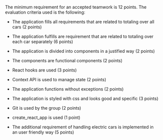 The minimum requirement for an accepted teamwork is 12 points. The evaluation criteria used is the following:

- The application fills all requirements that are related to totaling over all cars (2 points)

- The application fulfills are requirement that are related to totaling over each car separately (6 points)

- The application is divided into components in a justified way (2 points)

- The components are functional components (2 points)

- React hooks are used (3 points)

- Context API is used to manage state (2 points)

- The application functions without exceptions (2 points)

- The application is styled with css and looks good and specific (3 points)

- Git is used by the group (2 points)

- create_react_app is used (1 point)

- The additional requirement of handling electric cars is implemented in an user friendly way (5 points)

